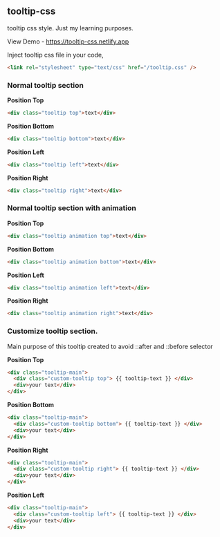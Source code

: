## tooltip-css

tooltip css style. Just my learning purposes.

View Demo - https://tooltip-css.netlify.app

Inject tooltip css file in your code,
```html
<link rel="stylesheet" type="text/css" href="/tooltip.css" />
```

### Normal tooltip section

**Position Top**
``` html
<div class="tooltip top">text</div>
```

**Position Bottom**
``` html
<div class="tooltip bottom">text</div>
```

**Position Left**
``` html
<div class="tooltip left">text</div>
```

**Position Right**
``` html
<div class="tooltip right">text</div>
```

### Normal tooltip section with animation

**Position Top**
``` html
<div class="tooltip animation top">text</div>
```

**Position Bottom**
``` html
<div class="tooltip animation bottom">text</div>
```

**Position Left**
``` html
<div class="tooltip animation left">text</div>
```

**Position Right**
``` html
<div class="tooltip animation right">text</div>
```

### Customize tooltip section.

Main purpose of this tooltip created to avoid ::after and ::before selector

**Position Top**

``` html
<div class="tooltip-main">
  <div class="custom-tooltip top"> {{ tooltip-text }} </div>
  <div>your text</div>
</div>
```

**Position Bottom**

``` html
<div class="tooltip-main">
  <div class="custom-tooltip bottom"> {{ tooltip-text }} </div>
  <div>your text</div>
</div>
```

**Position Right**

``` html
<div class="tooltip-main">
  <div class="custom-tooltip right"> {{ tooltip-text }} </div>
  <div>your text</div>
</div>
```

**Position Left**

``` html
<div class="tooltip-main">
  <div class="custom-tooltip left"> {{ tooltip-text }} </div>
  <div>your text</div>
</div>
```
